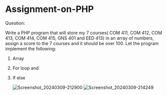 # Assignment-on-PHP
Question:

Write a PHP program that will store my 7 courses( COM 411, COM 412, COM 413, COM 414, COM 415, GNS 401 and EED 413) in an array of numbers, assign a score to the 7 courses and it should be over 100. Let the program implement the following:

1. Array
2. For loop and 
3. If else

   ![Screenshot_20240309-212900](https://github.com/Mgbo247/Assignment-on-PHP/assets/159806057/d9bb33f5-d125-47e5-9fe0-ae9f341fdb3c)
![Screenshot_20240309-214249](https://github.com/Mgbo247/Assignment-on-PHP/assets/159806057/06d8921b-1778-4e48-ae91-e775e7e58c5b)
